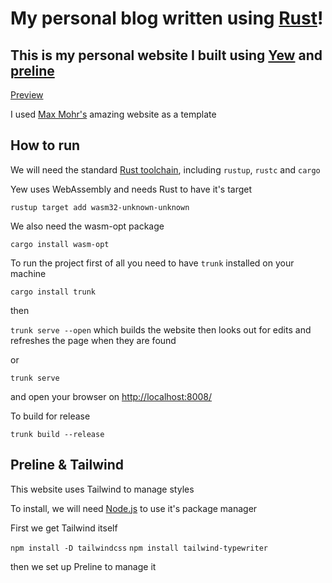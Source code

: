 # My personal blog written using [Rust](https://www.rust-lang.org/)!

This is my personal website I built using [Yew](https://yew.rs/) and [preline](https://preline.co)
---

[Preview](https://steinardth.xyz)

I used [Max Mohr's](https://github.com/maxjmohr/personal_website) amazing website as a template

## How to run

We will need the standard [Rust toolchain](https://www.rust-lang.org/learn/get-started), including `rustup`, `rustc` and `cargo`

Yew uses WebAssembly and needs Rust to have it's target

`rustup target add wasm32-unknown-unknown`

We also need the wasm-opt package

`cargo install wasm-opt`

To run the project first of all you need to have `trunk` installed on your machine

`cargo install trunk`

then

`trunk serve --open` which builds the website then looks out for edits and refreshes the page when they are found

or

`trunk serve`

and open your browser on [http://localhost:8008/](http://localhost:8008/)

To build for release

`trunk build --release`

## Preline & Tailwind

This website uses Tailwind to manage styles

To install, we will need [Node.js](https://nodejs.org/en/download) to use it's package manager

First we get Tailwind itself

`npm install -D tailwindcss`
`npm install tailwind-typewriter`

then we set up Preline to manage it

